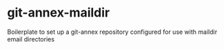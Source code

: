 # git-annex-maildir
Boilerplate to set up a git-annex repository configured for use with maildir email directories
